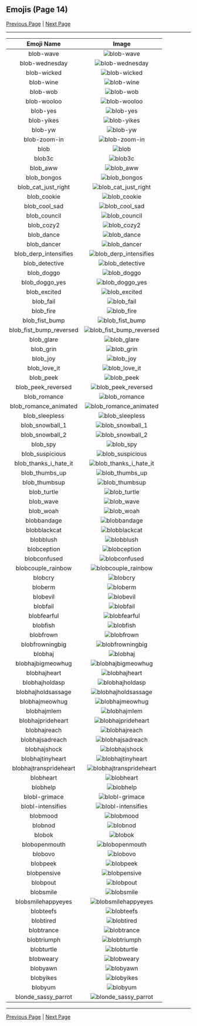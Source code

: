 
## Emojis (Page 14)

[Previous Page](/docs/hc/page-b-0013.md)
  | [Next Page](/docs/hc/page-b-0015.md)

<hr />

|Emoji Name|Image|
| :-: | :-: |
|blob-wave| ![blob-wave](/emojis/hc/blob-wave.png)|
|blob-wednesday| ![blob-wednesday](/emojis/hc/blob-wednesday.png)|
|blob-wicked| ![blob-wicked](/emojis/hc/blob-wicked.png)|
|blob-wine| ![blob-wine](/emojis/hc/blob-wine.gif)|
|blob-wob| ![blob-wob](/emojis/hc/blob-wob.png)|
|blob-wooloo| ![blob-wooloo](/emojis/hc/blob-wooloo.png)|
|blob-yes| ![blob-yes](/emojis/hc/blob-yes.png)|
|blob-yikes| ![blob-yikes](/emojis/hc/blob-yikes.png)|
|blob-yw| ![blob-yw](/emojis/hc/blob-yw.png)|
|blob-zoom-in| ![blob-zoom-in](/emojis/hc/blob-zoom-in.gif)|
|blob| ![blob](/emojis/hc/blob.png)|
|blob3c| ![blob3c](/emojis/hc/blob3c.png)|
|blob_aww| ![blob_aww](/emojis/hc/blob_aww.png)|
|blob_bongos| ![blob_bongos](/emojis/hc/blob_bongos.gif)|
|blob_cat_just_right| ![blob_cat_just_right](/emojis/hc/blob_cat_just_right.png)|
|blob_cookie| ![blob_cookie](/emojis/hc/blob_cookie.png)|
|blob_cool_sad| ![blob_cool_sad](/emojis/hc/blob_cool_sad.png)|
|blob_council| ![blob_council](/emojis/hc/blob_council.png)|
|blob_cozy2| ![blob_cozy2](/emojis/hc/blob_cozy2.png)|
|blob_dance| ![blob_dance](/emojis/hc/blob_dance.gif)|
|blob_dancer| ![blob_dancer](/emojis/hc/blob_dancer.gif)|
|blob_derp_intensifies| ![blob_derp_intensifies](/emojis/hc/blob_derp_intensifies.gif)|
|blob_detective| ![blob_detective](/emojis/hc/blob_detective.png)|
|blob_doggo| ![blob_doggo](/emojis/hc/blob_doggo.png)|
|blob_doggo_yes| ![blob_doggo_yes](/emojis/hc/blob_doggo_yes.png)|
|blob_excited| ![blob_excited](/emojis/hc/blob_excited.gif)|
|blob_fail| ![blob_fail](/emojis/hc/blob_fail.png)|
|blob_fire| ![blob_fire](/emojis/hc/blob_fire.gif)|
|blob_fist_bump| ![blob_fist_bump](/emojis/hc/blob_fist_bump.png)|
|blob_fist_bump_reversed| ![blob_fist_bump_reversed](/emojis/hc/blob_fist_bump_reversed.png)|
|blob_glare| ![blob_glare](/emojis/hc/blob_glare.png)|
|blob_grin| ![blob_grin](/emojis/hc/blob_grin.png)|
|blob_joy| ![blob_joy](/emojis/hc/blob_joy.png)|
|blob_love_it| ![blob_love_it](/emojis/hc/blob_love_it.png)|
|blob_peek| ![blob_peek](/emojis/hc/blob_peek.png)|
|blob_peek_reversed| ![blob_peek_reversed](/emojis/hc/blob_peek_reversed.png)|
|blob_romance| ![blob_romance](/emojis/hc/blob_romance.png)|
|blob_romance_animated| ![blob_romance_animated](/emojis/hc/blob_romance_animated.gif)|
|blob_sleepless| ![blob_sleepless](/emojis/hc/blob_sleepless.png)|
|blob_snowball_1| ![blob_snowball_1](/emojis/hc/blob_snowball_1.gif)|
|blob_snowball_2| ![blob_snowball_2](/emojis/hc/blob_snowball_2.gif)|
|blob_spy| ![blob_spy](/emojis/hc/blob_spy.png)|
|blob_suspicious| ![blob_suspicious](/emojis/hc/blob_suspicious.png)|
|blob_thanks_i_hate_it| ![blob_thanks_i_hate_it](/emojis/hc/blob_thanks_i_hate_it.png)|
|blob_thumbs_up| ![blob_thumbs_up](/emojis/hc/blob_thumbs_up.png)|
|blob_thumbsup| ![blob_thumbsup](/emojis/hc/blob_thumbsup.png)|
|blob_turtle| ![blob_turtle](/emojis/hc/blob_turtle.gif)|
|blob_wave| ![blob_wave](/emojis/hc/blob_wave.gif)|
|blob_woah| ![blob_woah](/emojis/hc/blob_woah.png)|
|blobbandage| ![blobbandage](/emojis/hc/blobbandage.png)|
|blobblackcat| ![blobblackcat](/emojis/hc/blobblackcat.png)|
|blobblush| ![blobblush](/emojis/hc/blobblush.png)|
|blobception| ![blobception](/emojis/hc/blobception.png)|
|blobconfused| ![blobconfused](/emojis/hc/blobconfused.png)|
|blobcouple_rainbow| ![blobcouple_rainbow](/emojis/hc/blobcouple_rainbow.gif)|
|blobcry| ![blobcry](/emojis/hc/blobcry.png)|
|bloberm| ![bloberm](/emojis/hc/bloberm.png)|
|blobevil| ![blobevil](/emojis/hc/blobevil.png)|
|blobfail| ![blobfail](/emojis/hc/blobfail.png)|
|blobfearful| ![blobfearful](/emojis/hc/blobfearful.png)|
|blobfish| ![blobfish](/emojis/hc/blobfish.png)|
|blobfrown| ![blobfrown](/emojis/hc/blobfrown.png)|
|blobfrowningbig| ![blobfrowningbig](/emojis/hc/blobfrowningbig.png)|
|blobhaj| ![blobhaj](/emojis/hc/blobhaj.png)|
|blobhajbigmeowhug| ![blobhajbigmeowhug](/emojis/hc/blobhajbigmeowhug.png)|
|blobhajheart| ![blobhajheart](/emojis/hc/blobhajheart.png)|
|blobhajholdasp| ![blobhajholdasp](/emojis/hc/blobhajholdasp.png)|
|blobhajholdsassage| ![blobhajholdsassage](/emojis/hc/blobhajholdsassage.png)|
|blobhajmeowhug| ![blobhajmeowhug](/emojis/hc/blobhajmeowhug.png)|
|blobhajmlem| ![blobhajmlem](/emojis/hc/blobhajmlem.png)|
|blobhajprideheart| ![blobhajprideheart](/emojis/hc/blobhajprideheart.png)|
|blobhajreach| ![blobhajreach](/emojis/hc/blobhajreach.png)|
|blobhajsadreach| ![blobhajsadreach](/emojis/hc/blobhajsadreach.png)|
|blobhajshock| ![blobhajshock](/emojis/hc/blobhajshock.png)|
|blobhajtinyheart| ![blobhajtinyheart](/emojis/hc/blobhajtinyheart.png)|
|blobhajtransprideheart| ![blobhajtransprideheart](/emojis/hc/blobhajtransprideheart.png)|
|blobheart| ![blobheart](/emojis/hc/blobheart.png)|
|blobhelp| ![blobhelp](/emojis/hc/blobhelp.png)|
|blobl-grimace| ![blobl-grimace](/emojis/hc/blobl-grimace.gif)|
|blobl-intensifies| ![blobl-intensifies](/emojis/hc/blobl-intensifies.gif)|
|blobmood| ![blobmood](/emojis/hc/blobmood.jpg)|
|blobnod| ![blobnod](/emojis/hc/blobnod.gif)|
|blobok| ![blobok](/emojis/hc/blobok.png)|
|blobopenmouth| ![blobopenmouth](/emojis/hc/blobopenmouth.png)|
|blobovo| ![blobovo](/emojis/hc/blobovo.png)|
|blobpeek| ![blobpeek](/emojis/hc/blobpeek.png)|
|blobpensive| ![blobpensive](/emojis/hc/blobpensive.png)|
|blobpout| ![blobpout](/emojis/hc/blobpout.png)|
|blobsmile| ![blobsmile](/emojis/hc/blobsmile.png)|
|blobsmilehappyeyes| ![blobsmilehappyeyes](/emojis/hc/blobsmilehappyeyes.png)|
|blobteefs| ![blobteefs](/emojis/hc/blobteefs.png)|
|blobtired| ![blobtired](/emojis/hc/blobtired.png)|
|blobtrance| ![blobtrance](/emojis/hc/blobtrance.gif)|
|blobtriumph| ![blobtriumph](/emojis/hc/blobtriumph.png)|
|blobturtle| ![blobturtle](/emojis/hc/blobturtle.png)|
|blobweary| ![blobweary](/emojis/hc/blobweary.png)|
|blobyawn| ![blobyawn](/emojis/hc/blobyawn.png)|
|blobyikes| ![blobyikes](/emojis/hc/blobyikes.png)|
|blobyum| ![blobyum](/emojis/hc/blobyum.png)|
|blonde_sassy_parrot| ![blonde_sassy_parrot](/emojis/hc/blonde_sassy_parrot.gif)|

<hr/>

[Previous Page](/docs/hc/page-b-0013.md)
  | [Next Page](/docs/hc/page-b-0015.md)